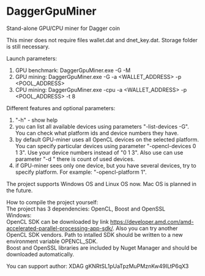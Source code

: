 # DaggerGpuMiner
Stand-alone GPU/CPU miner for Dagger coin

This miner does not require files wallet.dat and dnet_key.dat. Storage folder is still necessary.

Launch parameters:
1) GPU benchmark: DaggerGpuMiner.exe -G -M
2) GPU mining: DaggerGpuMiner.exe -G -a <WALLET_ADDRESS> -p <POOL_ADDRESS>
3) CPU mining: DaggerGpuMiner.exe -cpu -a <WALLET_ADDRESS> -p <POOL_ADDRESS> -t 8

Different features and optional parameters:
1) "-h" - show help
2) you can list all available devices using parameters "-list-devices -G". You can check what platform ids and device numbers they have.
3) by default GPU-miner uses all OpenCL devices on the selected platform. You can specify particular devices using parameter "-opencl-devices 0 1 3". Use your device numbers instead of "0 1 3". Also use can use parameter "-d <N>" there <N> is count of used devices.
4) if GPU-miner sees only one device, but you have several devices, try to specify platform. For example: "-opencl-platform 1".

The project supports Windows OS and Linux OS now. Mac OS is planned in the future.

How to compile the project yourself:  
The project has 3 dependencies: OpenCL, Boost and OpenSSL  
Windows:  
OpenCL SDK can be downloaded by link https://developer.amd.com/amd-accelerated-parallel-processing-app-sdk/. Also you can try another OpenCL SDK vendors. Path to intalled SDK should be written to a new environment variable OPENCL_SDK.  
Boost and OpenSSL libraries are included by Nuget Manager and should be downloaded automatically.

You can support author: XDAG  gKNRtSL1pUaTpzMuPMznKw49ILtP6qX3
